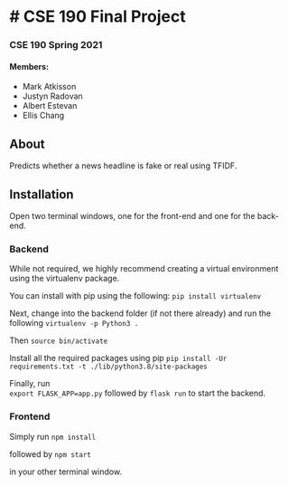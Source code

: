 # # CSE 190 Final Project
### CSE 190 Spring 2021
#### Members:
* Mark Atkisson
* Justyn Radovan
* Albert Estevan
* Ellis Chang

## About
Predicts whether a news headline is fake or real using TFIDF.

## Installation
Open two terminal windows, one for the front-end and one for the back-end.

### Backend
While not required, we highly recommend creating a virtual environment using the virtualenv package.

You can install with pip using the following:
`pip install virtualenv`

Next, change into the backend folder (if not there already) and run the following
`virtualenv -p Python3 .`

Then
`source bin/activate`

Install all the required packages using pip
`pip install -Ur requirements.txt -t ./lib/python3.8/site-packages`

Finally, run  
`export FLASK_APP=app.py`
followed by
`flask run`
to start the backend.

### Frontend
Simply run
`npm install`

followed by
`npm start`

in your other terminal window.
